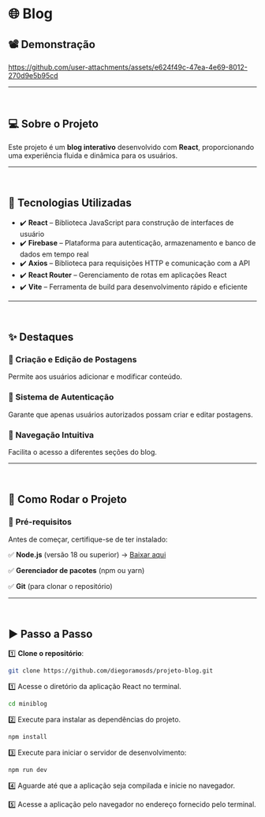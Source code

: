# 🌐 Blog   

## 📽️ Demonstração  

https://github.com/user-attachments/assets/e624f49c-47ea-4e69-8012-270d9e5b95cd

---  

<br>  

## 💻 Sobre o Projeto  
Este projeto é um **blog interativo** desenvolvido com **React**, proporcionando uma experiência fluida e dinâmica para os usuários.  

---  

<br>  

## 🚀 Tecnologias Utilizadas  

- ✔️ **React** – Biblioteca JavaScript para construção de interfaces de usuário  
- ✔️ **Firebase** – Plataforma para autenticação, armazenamento e banco de dados em tempo real  
- ✔️ **Axios** – Biblioteca para requisições HTTP e comunicação com a API  
- ✔️ **React Router** – Gerenciamento de rotas em aplicações React  
- ✔️ **Vite** – Ferramenta de build para desenvolvimento rápido e eficiente  

---  

<br>  

## ✨ Destaques  

### 📝 Criação e Edição de Postagens  
Permite aos usuários adicionar e modificar conteúdo.  

### 🔐 Sistema de Autenticação  
Garante que apenas usuários autorizados possam criar e editar postagens.  

### 🧭 Navegação Intuitiva  
Facilita o acesso a diferentes seções do blog. 

---  

<br>  

## 🚀 Como Rodar o Projeto  

### 🔧 **Pré-requisitos**  

Antes de começar, certifique-se de ter instalado:  

✅ **Node.js** (versão 18 ou superior) → [Baixar aqui](https://nodejs.org/)  

✅ **Gerenciador de pacotes** (npm ou yarn)  

✅ **Git** (para clonar o repositório)  

---  

<br>  

## ▶️ Passo a Passo  

1️⃣ **Clone o repositório**:  
```bash
git clone https://github.com/diegoramosds/projeto-blog.git
```

1️⃣ Acesse o diretório da aplicação React no terminal.
```bash
cd miniblog
```

2️⃣ Execute  para instalar as dependências do projeto.
```bash
npm install
```

3️⃣ Execute  para iniciar o servidor de desenvolvimento:
```bash
npm run dev
```

4️⃣ Aguarde até que a aplicação seja compilada e inicie no navegador.

5️⃣ Acesse a aplicação pelo navegador no endereço fornecido pelo terminal.


